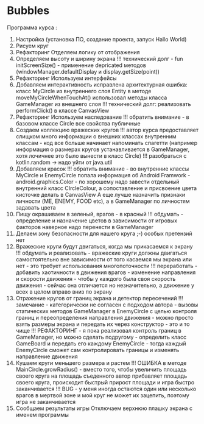 # Bubbles

Программа курса :
1.  Настройка (установка ПО, создание проекта, запуск Hallo World)
2.  Рисуем круг
3.  Рефакторинг Отделяем логику от отображения
4.  Определяем высоту и ширину экрана
        !!! технический долг - fun initScreenSize() - применение depricated методов (windowManager.defaultDisplay и display.getSize(point))
5.  Рефакторинг Используем интерфейсы
6.  Добавляем интерактивность
        исправлена архитектурная ошибка: класс MyCircle из внутреннего слоя Entity в методе moveMyCircleWhenTouchAt() использовал методы класса GameManager из внешнего слоя
        !!! технический долг: реализовать performClick() в классе CanvasView
7.  Рефакторинг Используем наследование
        !!! обратить внимание - в базовом классе Circle все свойства публичные
8.  Создаем коллекцию вражеских кругов
        !!! автор курса предоставляет слищком много информации о внешних классах внутренним классам - код все больше начинает напоминать спагетти (например информация о размерах кругов устанавливается в GameManager, хотя лочичнее это было вынести в класс Circle)
        !!! разобраться с kotlin.random -> надо уйти от java.util
9.  Добавляем красок
        !!! обратить внимание - во внутренние классы MyCircle и EnemyCircle попала информация об Android Framwork - android.graphics.Color - по хорошему надо завести отдельный внутренний класс CIrcleColour, а сопоставление и присвоение цвета кисточке делать в CanvasView А еще лучше назначить признаки личности (ME, ENEMY, FOOD etc), а в GameManager по личностям задавать цвета
10. Пищу окрашиваем в зеленый, врагов - в красный
        !!! обдумать - определение и назначение цветов в зависимости от игровых факторов наверное надо перенести в GameManager
11. Делаем зону безопасности для нашего круга
        ;-) особых претензий нет
12. Вражеские круги будут двигаться, когда мы прикасаемся к экрану
        !!! обдумать и реализовать - вражеские круги должны двигаться самостоятельно вне зависимости от того касаемся мы экрана или нет - это требует использования многопоточности
        !!! переработать - добавить хаотичности в движения врагов - изменение направления и скорости движения - чтобы у каждого была своя скорость движения - сейчас она отличается но незначительно, а движение у всех в целом вправо вниз по экрану
13. Отражение кругов от границ экрана и детектор пересечений
        !!! замечание - категорически не согласен с подходом автора - вызовы статических методов GameManager в EnemyCircle с целью контроля границ и переопределения направления движения - можно просто взять размеры экрана и передать их через конструктор - это и то чище
        !!! РЕФАКТОРИНГ - я пока реализовал контроль границ в GameManager, но можно сделать подругому - определить класс GameBoard и передать его каждому EnemyCircle - тогда каждый EnemyCircle сможет сам контролировать границы и изменять направление движения
14. Кушаем круги меньшего размера и растем
        !!! ОШИБКА в методе MainCircle.growRadius() - вместо того, чтобы увеличить площадь своего круга на площадь съеденного автор прибавляет площадь своего круга, происходит быстрый прирост площади и игра быстро заканчивается
        !!! BUG - у меня иногда остаются один или несколько врагов в мертвой зоне и мой круг не может их зацепить, поэтому игра не заканчивается
15. Сообщаем результаты игры Отключаем верхнюю плашку экрана с именем программы
